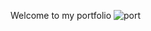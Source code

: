 Welcome to my portfolio 
![port](https://github.com/user-attachments/assets/fa4997c5-f124-41c3-bd92-118a77854dc3)
